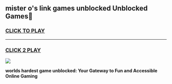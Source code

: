 
## mister o's link games unblocked Unblocked Games👋
<h3>
<a href="https://premium.freeplayer.one?title=mister_o's_link_games_unblocked&ref=16F">CLICK TO PLAY</a></h3>
<hr>

<h3>
<a href="https://premium.freeplayer.one?title=mister_o's_link_games_unblocked&ref=16F">CLICK 2 PLAY</a>
  
</h3>

<a href="https://premium.freeplayer.one?title=mister_o's_link_games_unblocked&ref=16F/"><img src="https://clearcache.store/games.png"></a>


**worlds hardest game unblocked: Your Gateway to Fun and Accessible Online Gaming**
